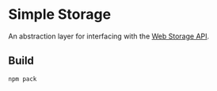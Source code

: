 # Simple Storage

An abstraction layer for interfacing with the [Web Storage API](https://developer.mozilla.org/en-US/docs/Web/API/Web_Storage_API).

## Build

```bash
npm pack
```